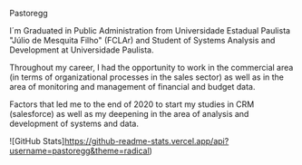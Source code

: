 Pastoregg 

I´m Graduated in Public Administration from Universidade Estadual Paulista "Júlio de Mesquita Filho" (FCLAr) and Student of Systems Analysis and Development at Universidade Paulista.

Throughout my career, I had the opportunity to work in the commercial area (in terms of organizational processes in the sales sector) as well as in the area of ​​monitoring and management of financial and budget data.

Factors that led me to the end of 2020 to start my studies in CRM (salesforce) as well as my deepening in the area of ​​analysis and development of systems and data.


![GitHub Stats]https://github-readme-stats.vercel.app/api?username=pastoregg&theme=radical)

